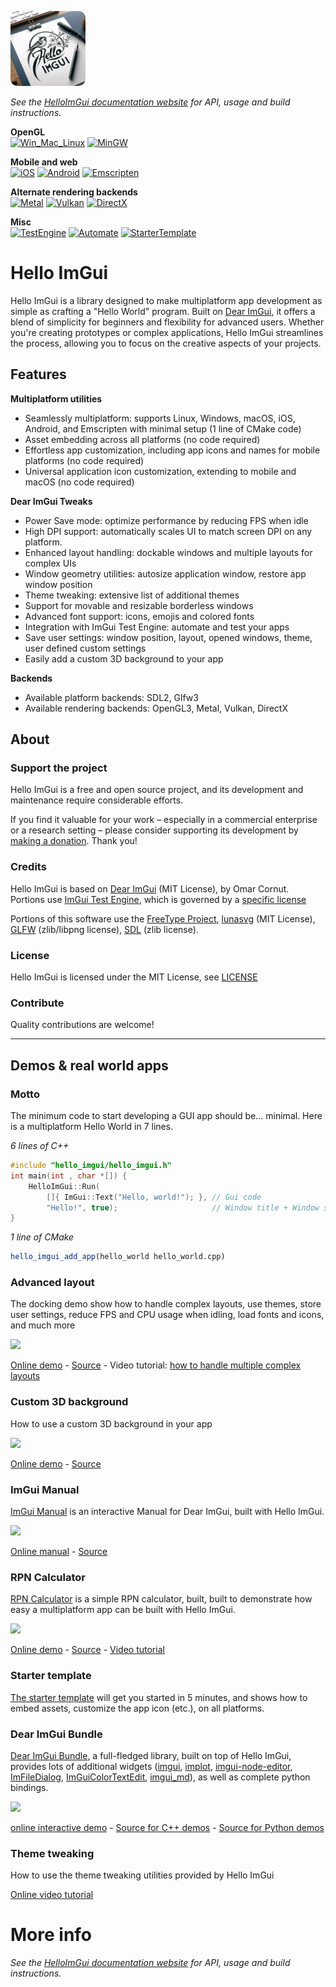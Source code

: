 <a href="://pthom.github.io/hello_imgui/"><img src="logo/logo_hello_imgui.png" width="120"></a>

_See the [HelloImGui documentation website](https://pthom.github.io/hello_imgui/) for API, usage and build instructions._


**OpenGL**<br/>
[![Win_Mac_Linux](https://github.com/pthom/hello_imgui/workflows/Win_Mac_Linux/badge.svg)](https://github.com/pthom/hello_imgui/actions/workflows/Win_Mac_Linux.yml)
[![MinGW](https://github.com/pthom/hello_imgui/workflows/MinGW/badge.svg)](https://github.com/pthom/hello_imgui/actions/workflows/MinGW.yml)

**Mobile and web**<br/>
[![iOS](https://github.com/pthom/hello_imgui/workflows/iOS/badge.svg)](https://github.com/pthom/hello_imgui/actions/workflows/iOS.yml)
[![Android](https://github.com/pthom/hello_imgui/workflows/Android/badge.svg)](https://github.com/pthom/hello_imgui/actions/workflows/Android.yml)
[![Emscripten](https://github.com/pthom/hello_imgui/workflows/Emscripten/badge.svg)](https://github.com/pthom/hello_imgui/actions/workflows/Emscripten.yml)

**Alternate rendering backends**<br/>
[![Metal](https://github.com/pthom/hello_imgui/workflows/Metal/badge.svg)](https://github.com/pthom/hello_imgui/actions/workflows/Metal.yml)
[![Vulkan](https://github.com/pthom/hello_imgui/workflows/Vulkan/badge.svg)](https://github.com/pthom/hello_imgui/actions/workflows/Vulkan.yml)
[![DirectX](https://github.com/pthom/hello_imgui/workflows/DirectX/badge.svg)](https://github.com/pthom/hello_imgui/actions/workflows/DirectX.yml)

**Misc**<br/>
[![TestEngine](https://github.com/pthom/hello_imgui/workflows/TestEngine/badge.svg)](https://github.com/pthom/hello_imgui/actions/workflows/TestEngine.yml)
[![Automate](https://github.com/pthom/hello_imgui/workflows/Automate/badge.svg)](https://github.com/pthom/hello_imgui/actions/workflows/Automate.yml)
[![StarterTemplate](https://github.com/pthom/hello_imgui/workflows/StarterTemplate/badge.svg)](https://github.com/pthom/hello_imgui/actions/workflows/StarterTemplate.yml)


# Hello ImGui


Hello ImGui is a library designed to make multiplatform app development as simple as crafting a "Hello World" program. Built on [Dear ImGui](https://github.com/ocornut/imgui), it offers a blend of simplicity for beginners and flexibility for advanced users. Whether you're creating prototypes or complex applications, Hello ImGui streamlines the process, allowing you to focus on the creative aspects of your projects.

## Features

**Multiplatform utilities**
* Seamlessly multiplatform: supports Linux, Windows, macOS, iOS, Android, and Emscripten with minimal setup (1 line of CMake code)
* Asset embedding across all platforms  (no code required)
* Effortless app customization, including app icons and names for mobile platforms (no code required)
* Universal application icon customization, extending to mobile and macOS (no code required)

**Dear ImGui Tweaks**
* Power Save mode: optimize performance by reducing FPS when idle
* High DPI support: automatically scales UI to match screen DPI on any platform.
* Enhanced layout handling: dockable windows and multiple layouts for complex UIs
* Window geometry utilities: autosize application window, restore app window position
* Theme tweaking: extensive list of additional themes
* Support for movable and resizable borderless windows
* Advanced font support: icons, emojis and colored fonts
* Integration with ImGui Test Engine: automate and test your apps
* Save user settings: window position, layout, opened windows, theme, user defined custom settings
* Easily add a custom 3D background to your app 

**Backends**
* Available platform backends: SDL2, Glfw3
* Available rendering backends: OpenGL3, Metal, Vulkan, DirectX


## About

### Support the project
Hello ImGui is a free and open source project, and its development and maintenance require considerable efforts. 

If you find it valuable for your work – especially in a commercial enterprise or a research setting – please consider supporting its development by [making a donation](https://www.paypal.com/donate/?hosted_button_id=SHJ68RVDKURZA). Thank you!

<!--
[![](https://raw.githubusercontent.com/pthom/imgui_bundle/main/bindings/imgui_bundle/doc/doc_images/btn_donate.gif)](https://www.paypal.com/donate/?hosted_button_id=SHJ68RVDKURZA)
-->

### Credits

Hello ImGui is based on [Dear ImGui](https://github.com/ocornut/imgui) (MIT License), by Omar Cornut. Portions use [ImGui Test Engine](https://github.com/ocornut/imgui_test_engine), which is governed by a [specific license](https://github.com/ocornut/imgui_test_engine/blob/main/imgui_test_engine/LICENSE.txt)

Portions of this software use the [FreeType Project](www.freetype.org), [lunasvg](https://github.com/sammycage/lunasvg) (MIT License), [GLFW](https://www.glfw.org/) (zlib/libpng license), [SDL](https://www.libsdl.org/) (zlib license).

### License

Hello ImGui is licensed under the MIT License, see [LICENSE](https://github.com/pthom/hello_imgui/blob/master/LICENSE)

### Contribute

Quality contributions are welcome!

---

## Demos & real world apps

### Motto

The minimum code to start developing a GUI app should be... minimal. Here is a multiplatform Hello World in 7 lines.

*6 lines of C++*
```cpp
#include "hello_imgui/hello_imgui.h"
int main(int , char *[]) {
    HelloImGui::Run(
        []{ ImGui::Text("Hello, world!"); }, // Gui code
        "Hello!", true);                     // Window title + Window size auto
}
```

*1 line of CMake*
```cmake
hello_imgui_add_app(hello_world hello_world.cpp)
```


### Advanced layout

The docking demo show how to handle complex layouts, use themes, store user settings, reduce FPS and CPU usage when idling, load fonts and icons, and much more

![](https://github.com/pthom/hello_imgui/blob/master/docs_src/images/docking.jpg?raw=true)

[Online demo](https://traineq.org/ImGuiBundle/emscripten/bin/demo_docking.html) - [Source](https://github.com/pthom/hello_imgui/blob/master/src/hello_imgui_demos/hello_imgui_demodocking/hello_imgui_demodocking.main.cpp) - Video tutorial: [how to handle multiple complex layouts](https://www.youtube.com/watch?v=XKxmz__F4ow)

### Custom 3D background

How to use a custom 3D background in your app

![](https://github.com/pthom/hello_imgui/blob/master/docs_src/images/custom_background.jpg?raw=true≥)

[Online demo](https://traineq.org/ImGuiBundle/emscripten/bin/demo_custom_background.html) - [Source](https://github.com/pthom/hello_imgui/blob/master/src/hello_imgui_demos/hello_custom_background/hello_custom_background.main.cpp)


### ImGui Manual

[ImGui Manual](https://pthom.github.io/imgui_manual_online/manual/imgui_manual.html) is an interactive Manual for Dear ImGui, built with Hello ImGui.

[![](https://github.com/pthom/hello_imgui/blob/master/docs_src/images/manual.jpg?raw=true)](https://pthom.github.io/imgui_manual_online/manual/imgui_manual.html)

[Online manual](https://pthom.github.io/imgui_manual_online/manual/imgui_manual.html) -
[Source](https://github.com/pthom/imgui_manual)


### RPN Calculator

[RPN Calculator](https://pthom.github.io/imgui_rpn_calculator/) is a simple RPN calculator, built, built to demonstrate how easy a multiplatform app can be built with Hello ImGui.

![](https://github.com/pthom/rpn_calculator/blob/main/screenshot.png?raw=true)

[Online demo](https://traineq.org/HelloImGui/rpn/rpn_calculator.html) - [Source](https://github.com/pthom/rpn_calculator/) - [Video tutorial](https://www.youtube.com/watch?v=dArP4lBnOr8)

### Starter template
[The starter template](https://github.com/pthom/hello_imgui_template) will get you started in 5 minutes, and shows how to embed assets, customize the app icon (etc.), on all platforms.

### Dear ImGui Bundle

[Dear ImGui Bundle](https://pthom.github.io/imgui_bundle/), a full-fledged library, built on top of Hello ImGui, provides lots of additional widgets ([imgui](https://github.com/ocornut/imgui.git), [implot](https://github.com/epezent/implot), [imgui-node-editor](https://github.com/thedmd/imgui-node-editor), [ImFileDialog](https://github.com/pthom/ImFileDialog.git), [ImGuiColorTextEdit](https://github.com/BalazsJako/ImGuiColorTextEdit), [imgui_md](https://github.com/mekhontsev/imgui_md.git)), as well as complete python bindings.

<img src="https://raw.githubusercontent.com/pthom/imgui_bundle/main/bindings/imgui_bundle/demos_assets/images/logo_imgui_bundle_512.png" width=200>

[online interactive demo](https://traineq.org/ImGuiBundle/emscripten/bin/demo_imgui_bundle.html) - [Source for C++ demos](https://github.com/pthom/imgui_bundle/tree/main/bindings/imgui_bundle/demos_cpp) - [Source for Python demos](https://github.com/pthom/imgui_bundle/tree/main/bindings/imgui_bundle/demos_python)



### Theme tweaking

How to use the theme tweaking utilities provided by Hello ImGui

[Online video tutorial](https://www.youtube.com/watch?v=4f_-3DDcAZk)


# More info

_See the [HelloImGui documentation website](https://pthom.github.io/hello_imgui/) for API, usage and build instructions._
